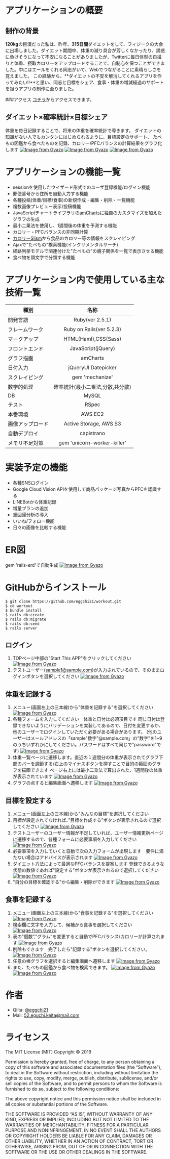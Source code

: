 # アプリケーションの概要
## 制作の背景
**120kg**の巨漢だった私は、昨年、**315日間**ダイエットをして、フィジークの大会に出場しました。ダイエット期間中、体重の減り具合が芳しくなかったり、誘惑に負けそうになって不安になることがありましたが、Twitterに毎日体型の自撮りと体重、摂取カロリーをアップロードすることで、自制心を保つことができました。中にはエールをくれる同志がいて、Webでつながることに素晴らしさを覚えました。
この経験から、**ダイエットの不安を解消してくれるアプリを作ってみたい!!**と思い、同志と目標をシェア、食事・体重の増減経過のサポートを担うアプリの制作に至りました。

###アクセス
[コチラ](http://3.115.172.75)からアクセスできます。

## ダイエット×確率統計×目標シェア
体重を毎日記録することで、将来の体重を確率統計で導きます。
ダイエットの知識がない人でもカンタンにはじめられるように、目標設定のサポート、
たべもの図鑑から食べたものを記録、カロリー/PFCバランスの計算結果をグラフ化します
[![Image from Gyazo](https://i.gyazo.com/1c3b2f518a3025bee3c4840a5c9f2d77.gif)](https://gyazo.com/1c3b2f518a3025bee3c4840a5c9f2d77)
[![Image from Gyazo](https://i.gyazo.com/945cdbd973a745b82112b68b0fbd51de.gif)](https://gyazo.com/945cdbd973a745b82112b68b0fbd51de)
[![Image from Gyazo](https://i.gyazo.com/f0e7845deccad7fd03998cc7a47f2275.gif)](https://gyazo.com/f0e7845deccad7fd03998cc7a47f2275)
# アプリケーションの機能一覧
- sessionを使用したウイザード形式でのユーザ登録機能/ログイン機能
- 郵便番号から住所を自動入力する機能
- 各種投稿(体重/目標/食事)の新規作成・編集・削除・一覧機能
- 複数画像プレビュー表示/投稿機能
- JavaScriptチャートライブラリの[amCharts](https://www.amcharts.com/)に独自のカスタマイズを加えたグラフの生成
- 最小二乗法を使用し、1週間後の体重を予測する機能
- カロリー・PFCバランスの非同期計算
- [カロリーSlism](https://calorie.slism.jp/)から食品のカロリー等の情報をスクレイピング
- Ajaxで"たべもの"検索機能(インクリメンタルサーチ)
- 経路列挙モデルで関連付けた"たべもの"の親子関係を一覧で表示させる機能
- 食べ物を頭文字で分類する機能

# アプリケーション内で使用している主な技術一覧
| 種別 | 名称 |
|-----|:---:|
| 開発言語 | Ruby(ver 2.5.1) |
| フレームワーク | Ruby on Rails(ver 5.2.3) |
| マークアップ | HTML(Haml),CSS(Sass) |
| フロントエンド | JavaScript(jQuery) |
| グラフ描画 | amCharts |
| 日付入力 | jQueryUI Datepicker |
| スクレイピング | gem 'mechanize' |
| 数学的処理 | 確率統計(最小二乗法,分散,共分散) |
| DB | MySQL |
| テスト | RSpec |
| 本番環境 | AWS EC2 |
| 画像アップロード | Active Storage, AWS S3 |
| 自動デプロイ | capistrano |
| メモリ不足対策 | gem 'unicorn-worker-killer' |

# 実装予定の機能
- 各種SNSログイン
- Google Cloud Vision APIを使用して商品パッケージ写真からPFCを認識する
- LINEBotから体重記録
- 増量プランの追加
- 重回帰分析の導入
- いいね/フォロー機能
- 日々の画像を比較する機能

# ER図
gem 'rails-erd'で自動生成
[![Image from Gyazo](https://i.gyazo.com/799123e263bdbd05b701a0d135804caa.png)](https://gyazo.com/799123e263bdbd05b701a0d135804caa)

# GitHubからインストール

```
$ git clone https://github.com/eggchi21/workout.git
$ cd workout
$ bundle install
$ rails db:create
$ rails db:migrate
$ rails db:seed
$ rails server
```

## ログイン
1. TOPページ中部の"Start This APP"をクリックしてください
[![Image from Gyazo](https://i.gyazo.com/e2c5d65fba6398236363f77573a4e90c.gif)](https://gyazo.com/e2c5d65fba6398236363f77573a4e90c)
2. テストユーザー(sample1@sample.com)が入力されているので、そのままログインボタンを選択してください
[![Image from Gyazo](https://i.gyazo.com/32135f06036e8b8e35e439ececd61259.gif)](https://gyazo.com/32135f06036e8b8e35e439ececd61259)

## 体重を記録する
1. メニュー(画面左上の三本線)から"体重を記録する"を選択してください
[![Image from Gyazo](https://i.gyazo.com/d95fdca8f5a97db8a9b4af3ac968bf6e.gif)](https://gyazo.com/d95fdca8f5a97db8a9b4af3ac968bf6e)
2. 各種フォームを入力してください　体重と日付は必須項目です
同じ日付は登録できないようにバリデーションを実装してあるので、日付を変更するか、他のユーザーでログインしていただく必要がある場合があります。
(他のユーザーはメールアドレスの「sample"数字"@sample.com」の"数字"を1~9のうちいずれかにしてください。パスワードはすべて同じで"password"です)
[![Image from Gyazo](https://i.gyazo.com/de704f972496328e9d1dd0795d2bf135.gif)](https://gyazo.com/de704f972496328e9d1dd0795d2bf135)
3. 体重一覧ページに遷移します。直近の１週間分の体重が表示されてグラフ下部のバーを調節する/右上のマイナスボタンを押すことで目的の範囲のグラフを描画できます
ページ右上には最小二乗法で算出された、1週間後の体重が表示されています
[![Image from Gyazo](https://i.gyazo.com/f8852e978f9796e33784ab358df9882a.gif)](https://gyazo.com/f8852e978f9796e33784ab358df9882a)
4. グラフの点すると編集画面へ遷移します
[![Image from Gyazo](https://i.gyazo.com/5eda8549474a4ce8d275976e7f95c6bb.gif)](https://gyazo.com/5eda8549474a4ce8d275976e7f95c6bb)

## 目標を設定する
1. メニュー(画面左上の三本線)から"みんなの目標"を選択してください
2. 目標が設定されてなければ、”目標を作成する”ボタンが表示されるので選択してください
[![Image from Gyazo](https://i.gyazo.com/4cfa57025698a4a7afc32551f8fbe20b.gif)](https://gyazo.com/4cfa57025698a4a7afc32551f8fbe20b)
3. テストユーザーのユーザー情報が不足していれば、ユーザー情報更新ページに遷移するので、各種フォームに必要事項を入力してください
[![Image from Gyazo](https://i.gyazo.com/8f768267b8a4cb7dabc5b76e29924ba4.gif)](https://gyazo.com/8f768267b8a4cb7dabc5b76e29924ba4)
4. 必要事項を入力していくと自動で次の入力フォームが出現します　要件に満たない場合はアドバイスが表示されます
[![Image from Gyazo](https://i.gyazo.com/0342b1fdf051f3e51dce17574c0842c4.gif)](https://gyazo.com/0342b1fdf051f3e51dce17574c0842c4)
5. ダイエット方法によって最適なPFCバランスを提案します 登録できるような状態の数値であれば"設定する"ボタンが表示されるので選択してください
[![Image from Gyazo](https://i.gyazo.com/183d0a46417bb0a0e0a445ba2d0389d0.gif)](https://gyazo.com/183d0a46417bb0a0e0a445ba2d0389d0)
6. "自分の目標を確認する"から編集・削除ができます
[![Image from Gyazo](https://i.gyazo.com/c0a45da0d719e285d3ada565d67a2519.gif)](https://gyazo.com/c0a45da0d719e285d3ada565d67a2519)

## 食事を記録する
1. メニュー(画面左上の三本線)から"食事を記録する"を選択してください
[![Image from Gyazo](https://i.gyazo.com/696facd4f86d3056bca35654b056f735.gif)](https://gyazo.com/696facd4f86d3056bca35654b056f735)
2. 検索欄に文字を入力して、候補から食事を選択してください
[![Image from Gyazo](https://i.gyazo.com/03b2c5ddf0b35cce5cb46c79fbb3f788.gif)](https://gyazo.com/03b2c5ddf0b35cce5cb46c79fbb3f788)
3. 表の"個数”,”グラム”を変更すると自動でPFCバランス/カロリーが計算されます
[![Image from Gyazo](https://i.gyazo.com/b501febdbe326c668c8497e7e50a1386.gif)](https://gyazo.com/b501febdbe326c668c8497e7e50a1386)
4. 削除もできます　完了したら"記録する"ボタンを選択してください。
[![Image from Gyazo](https://i.gyazo.com/ec5a2a21c6e1961cbe32ffd08169fc82.gif)](https://gyazo.com/ec5a2a21c6e1961cbe32ffd08169fc82)
5. 任意の棒グラフを選択すると編集画面へ遷移します
[![Image from Gyazo](https://i.gyazo.com/945cdbd973a745b82112b68b0fbd51de.gif)](https://gyazo.com/945cdbd973a745b82112b68b0fbd51de)
6. また、たべもの図鑑から食べ物を検索できます。
[![Image from Gyazo](https://i.gyazo.com/40b4bf8057b98605032ed5772c5ff4b7.gif)](https://gyazo.com/40b4bf8057b98605032ed5772c5ff4b7)
[![Image from Gyazo](https://i.gyazo.com/fbcc9d1d5860299cd051263248c1c0a3.gif)](https://gyazo.com/fbcc9d1d5860299cd051263248c1c0a3)

# 作者
- Qiita: [@eggchi21](https://qiita.com/eggchi21)
- Mail: 52.eguchi.keita@mail.com

# ライセンス
The MIT License (MIT)
Copyright © 2019 <copyright holders>

Permission is hereby granted, free of charge, to any person obtaining a copy of this software and associated documentation files (the “Software”), to deal in the Software without restriction, including without limitation the rights to use, copy, modify, merge, publish, distribute, sublicense, and/or sell copies of the Software, and to permit persons to whom the Software is furnished to do so, subject to the following conditions:

The above copyright notice and this permission notice shall be included in all copies or substantial portions of the Software.

THE SOFTWARE IS PROVIDED “AS IS”, WITHOUT WARRANTY OF ANY KIND, EXPRESS OR IMPLIED, INCLUDING BUT NOT LIMITED TO THE WARRANTIES OF MERCHANTABILITY, FITNESS FOR A PARTICULAR PURPOSE AND NONINFRINGEMENT. IN NO EVENT SHALL THE AUTHORS OR COPYRIGHT HOLDERS BE LIABLE FOR ANY CLAIM, DAMAGES OR OTHER LIABILITY, WHETHER IN AN ACTION OF CONTRACT, TORT OR OTHERWISE, ARISING FROM, OUT OF OR IN CONNECTION WITH THE SOFTWARE OR THE USE OR OTHER DEALINGS IN THE SOFTWARE.